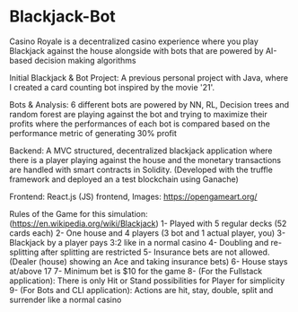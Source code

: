 # Blackjack-Bot

Casino Royale is a decentralized casino experience where you play Blackjack against the house alongside with bots that are powered by AI-based decision making algorithms

Initial Blackjack & Bot Project: A previous personal project with Java, where I created a card counting bot
inspired by the movie '21'.

Bots & Analysis: 6 different bots are powered by NN, RL, Decision trees and random forest are playing against the bot and trying to maximize their profits where the performances of each bot is compared based on the performance metric of generating 30% profit

Backend: A MVC structured, decentralized blackjack application where there is a player playing against
the house and the monetary transactions are handled with smart contracts in Solidity. (Developed with the truffle framework and 
deployed an a test blockchain using Ganache)

Frontend: React.js (JS) frontend, Images: https://opengameart.org/


Rules of the Game for this simulation: (https://en.wikipedia.org/wiki/Blackjack)
1- Played with 5 regular decks (52 cards each)
2- One house and 4 players (3 bot and 1 actual player, you)
3- Blackjack by a player pays 3:2 like in a normal casino
4- Doubling and re-splitting after splitting are restricted
5- Insurance bets are not allowed. (Dealer (house) showing an Ace and taking insurance bets)
6- House stays at/above 17
7- Minimum bet is $10 for the game
8- (For the Fullstack application): There is only Hit or Stand possibilities for Player for simplicity
9- (For Bots and CLI application): Actions are hit, stay, double, split and surrender like a normal casino